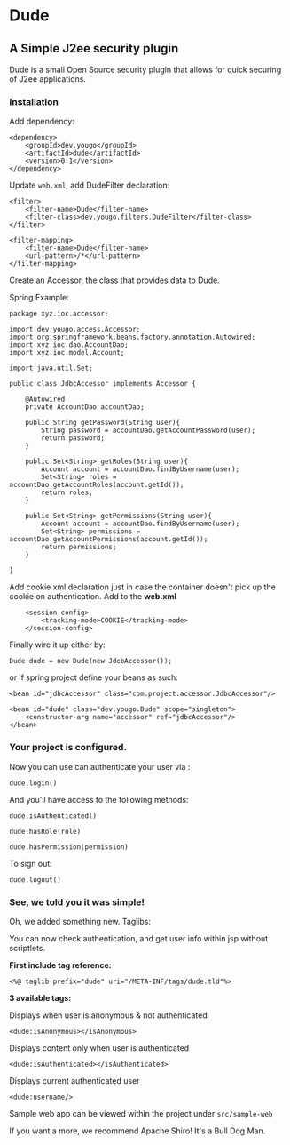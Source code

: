 #  Dude

## A Simple J2ee security plugin

Dude is a small Open Source security plugin that allows for quick securing of J2ee applications.

### Installation

Add dependency:

```
<dependency>
    <groupId>dev.yougo</groupId>
    <artifactId>dude</artifactId>
    <version>0.1</version>
</dependency>
```

Update `web.xml`, add DudeFilter declaration:

```
<filter>
    <filter-name>Dude</filter-name>
    <filter-class>dev.yougo.filters.DudeFilter</filter-class>
</filter>

<filter-mapping>
    <filter-name>Dude</filter-name>
    <url-pattern>/*</url-pattern>
</filter-mapping>
```

Create an Accessor, the class
that provides data to Dude.

Spring Example:

```
package xyz.ioc.accessor;

import dev.yougo.access.Accessor;
import org.springframework.beans.factory.annotation.Autowired;
import xyz.ioc.dao.AccountDao;
import xyz.ioc.model.Account;

import java.util.Set;

public class JdbcAccessor implements Accessor {

    @Autowired
    private AccountDao accountDao;

    public String getPassword(String user){
        String password = accountDao.getAccountPassword(user);
        return password;
    }

    public Set<String> getRoles(String user){
        Account account = accountDao.findByUsername(user);
        Set<String> roles = accountDao.getAccountRoles(account.getId());
        return roles;
    }

    public Set<String> getPermissions(String user){
        Account account = accountDao.findByUsername(user);
        Set<String> permissions = accountDao.getAccountPermissions(account.getId());
        return permissions;
    }

}
```

Add cookie xml declaration just in case the container 
doesn't pick up the cookie on authentication. Add to the **web.xml**

```
	<session-config>
		<tracking-mode>COOKIE</tracking-mode>
	</session-config>
```


Finally wire it up either by:

`Dude dude = new Dude(new JdcbAccessor());`

or if spring project define your beans as such:

```
<bean id="jdbcAccessor" class="com.project.accessor.JdbcAccessor"/>

<bean id="dude" class="dev.yougo.Dude" scope="singleton">
    <constructor-arg name="accessor" ref="jdbcAccessor"/>
</bean>
```

### Your project is configured. 

Now you can use can authenticate your user via :

`dude.login()`

And you'll have access to the following methods:

`dude.isAuthenticated()`

`dude.hasRole(role)`

`dude.hasPermission(permission)`

To sign out:

`dude.logout()`

### See, we told you it was simple!

Oh, we added something new. Taglibs:

You can now check authentication, and get user info 
within jsp without scriptlets.

**First include tag reference:**

`<%@ taglib prefix="dude" uri="/META-INF/tags/dude.tld"%>`

**3 available tags:**

Displays when user is anonymous & not authenticated

`<dude:isAnonymous></isAnonymous>`


Displays content only when user is authenticated

`<dude:isAuthenticated></isAuthenticated>`

Displays current authenticated user

`<dude:username/>`


Sample web app can be viewed within the project under `src/sample-web`

If you want a more, we recommend Apache Shiro! It's a Bull Dog Man.

